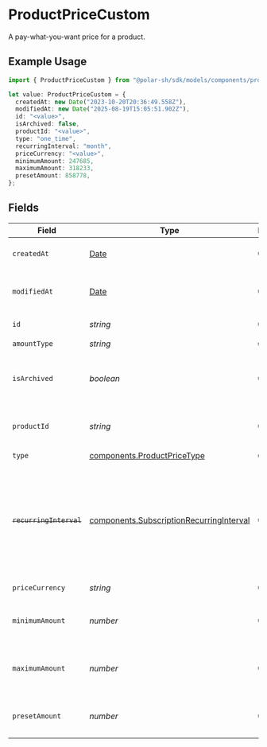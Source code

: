 # ProductPriceCustom

A pay-what-you-want price for a product.

## Example Usage

```typescript
import { ProductPriceCustom } from "@polar-sh/sdk/models/components/productpricecustom.js";

let value: ProductPriceCustom = {
  createdAt: new Date("2023-10-20T20:36:49.558Z"),
  modifiedAt: new Date("2025-08-19T15:05:51.902Z"),
  id: "<value>",
  isArchived: false,
  productId: "<value>",
  type: "one_time",
  recurringInterval: "month",
  priceCurrency: "<value>",
  minimumAmount: 247685,
  maximumAmount: 318233,
  presetAmount: 858778,
};
```

## Fields

| Field                                                                                                                   | Type                                                                                                                    | Required                                                                                                                | Description                                                                                                             |
| ----------------------------------------------------------------------------------------------------------------------- | ----------------------------------------------------------------------------------------------------------------------- | ----------------------------------------------------------------------------------------------------------------------- | ----------------------------------------------------------------------------------------------------------------------- |
| `createdAt`                                                                                                             | [Date](https://developer.mozilla.org/en-US/docs/Web/JavaScript/Reference/Global_Objects/Date)                           | :heavy_check_mark:                                                                                                      | Creation timestamp of the object.                                                                                       |
| `modifiedAt`                                                                                                            | [Date](https://developer.mozilla.org/en-US/docs/Web/JavaScript/Reference/Global_Objects/Date)                           | :heavy_check_mark:                                                                                                      | Last modification timestamp of the object.                                                                              |
| `id`                                                                                                                    | *string*                                                                                                                | :heavy_check_mark:                                                                                                      | The ID of the price.                                                                                                    |
| `amountType`                                                                                                            | *string*                                                                                                                | :heavy_check_mark:                                                                                                      | N/A                                                                                                                     |
| `isArchived`                                                                                                            | *boolean*                                                                                                               | :heavy_check_mark:                                                                                                      | Whether the price is archived and no longer available.                                                                  |
| `productId`                                                                                                             | *string*                                                                                                                | :heavy_check_mark:                                                                                                      | The ID of the product owning the price.                                                                                 |
| `type`                                                                                                                  | [components.ProductPriceType](../../models/components/productpricetype.md)                                              | :heavy_check_mark:                                                                                                      | N/A                                                                                                                     |
| ~~`recurringInterval`~~                                                                                                 | [components.SubscriptionRecurringInterval](../../models/components/subscriptionrecurringinterval.md)                    | :heavy_check_mark:                                                                                                      | : warning: ** DEPRECATED **: This will be removed in a future release, please migrate away from it as soon as possible. |
| `priceCurrency`                                                                                                         | *string*                                                                                                                | :heavy_check_mark:                                                                                                      | The currency.                                                                                                           |
| `minimumAmount`                                                                                                         | *number*                                                                                                                | :heavy_check_mark:                                                                                                      | The minimum amount the customer can pay.                                                                                |
| `maximumAmount`                                                                                                         | *number*                                                                                                                | :heavy_check_mark:                                                                                                      | The maximum amount the customer can pay.                                                                                |
| `presetAmount`                                                                                                          | *number*                                                                                                                | :heavy_check_mark:                                                                                                      | The initial amount shown to the customer.                                                                               |